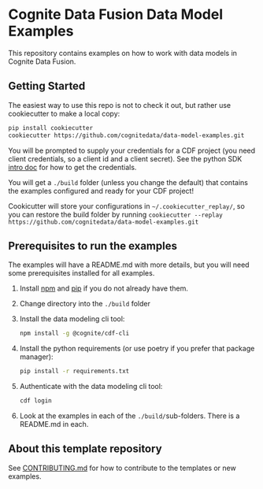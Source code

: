 # Cognite Data Fusion Data Model Examples

This repository contains examples on how to work with data models in Cognite Data Fusion.

## Getting Started

The easiest way to use this repo is not to check it out, but rather use cookiecutter to make a local copy:

```bash
pip install cookiecutter
cookiecutter https://github.com/cognitedata/data-model-examples.git
```

You will be prompted to supply your credentials for a CDF project (you need client credentials, so a client
id and a client secret). See the python SDK [intro doc](https://docs.cognite.com/dev/guides/sdk/python/python_auth_oidc/) for how to get the credentials.

You will get a `./build` folder (unless you change the default) that contains the examples configured and ready
for your CDF project!

Cookicutter will store your configurations in `~/.cookiecutter_replay/`, so you can restore the build folder
by running `cookiecutter --replay https://github.com/cognitedata/data-model-examples.git`

## Prerequisites to run the examples

The examples will have a README.md with more details, but you will need some prerequisites installed for all
examples.

1. Install [npm](https://docs.npmjs.com/downloading-and-installing-node-js-and-npm) and
    [pip](https://packaging.python.org/en/latest/tutorials/installing-packages/) if you do not already have them.

2. Change directory into the `./build` folder

3. Install the data modeling cli tool:

    ```bash
    npm install -g @cognite/cdf-cli
    ```

4. Install the python requirements (or use poetry if you prefer that package manager):

    ```bash
    pip install -r requirements.txt
    ```

5. Authenticate with the data modeling cli tool:

    ```bash
    cdf login
    ```

6. Look at the examples in each of the `./build/`sub-folders. There is a README.md in each.

## About this template repository

See [CONTRIBUTING.md](./CONTRIBUTING.md) for how to contribute to the templates or new examples.
